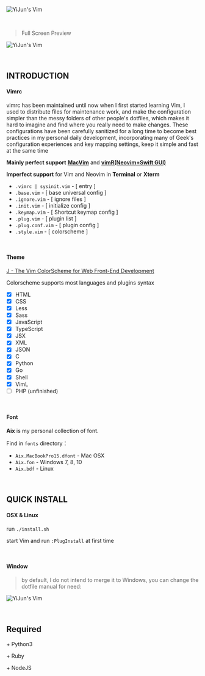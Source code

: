 
![YiJun's Vim](http://7j1zwt.com1.z0.glb.clouddn.com/%E5%B1%8F%E5%B9%95%E5%BF%AB%E7%85%A7%202017-11-08%20%E4%B8%8A%E5%8D%8812.15.59.png)

<br>

> Full Screen Preview

![YiJun's Vim](http://7j1zwt.com1.z0.glb.clouddn.com/%E5%B1%8F%E5%B9%95%E5%BF%AB%E7%85%A7%202017-11-05%20%E4%B8%8B%E5%8D%883.21.32.png)

<br>

## INTRODUCTION

#### Vimrc

vimrc has been maintained until now when I first started learning Vim, I used to distribute files for maintenance work, and make the configuration simpler than the messy folders of other people's dotfiles, which makes it hard to imagine and find where you really need to make changes. These configurations have been carefully sanitized for a long time to become best practices in my personal daily development, incorporating many of Geek's configuration experiences and key mapping settings, keep it simple and fast at the same time

**Mainly perfect support** [**MacVim**](https://github.com/macvim-dev/macvim) and [**vimR(Neovim+Swift GUI)**](https://github.com/qvacua/vimr)

**Imperfect support** for Vim and Neovim in **Terminal** or **Xterm**

* `.vimrc | sysinit.vim`  -  [ entry ]
* `.base.vim` - [ base universal config ] 
* `.ignore.vim` - [ ignore files ]
* `.init.vim` - [ initialize config ]
* `.keymap.vim` - [ Shortcut keymap config ]
* `.plug.vim` - [ plugin list ]
* `.plug.conf.vim` - [ plugin config ]
* `.style.vim` - [ colorscheme ]

<br>

#### Theme

[J - The Vim ColorScheme for Web Front-End Development](https://github.com/DemonCloud/J)

Colorscheme supports most languages and plugins syntax

- [x] HTML
- [x] CSS
- [x] Less
- [x] Sass
- [x] JavaScript
- [x] TypeScript
- [x] JSX
- [x] XML
- [x] JSON
- [x] C
- [x] Python
- [x] Go
- [x] Shell
- [x] VimL
- [ ] PHP (unfinished)

<br>

#### Font

**Aix** is my personal collection of font.

Find in `fonts` directory：

* `Aix.MacBookPro15.dfont`             - Mac OSX
* `Aix.fon`                                         - Windows 7, 8, 10
* `Aix.bdf`                                         - Linux

<br>

## QUICK INSTALL

#### OSX & Linux

run ``./install.sh``

start Vim and run ``:PlugInstall`` at first time

<br>

#### Window 

> by default, I do not intend to merge it to Windows, you can change the dotfile manual for need:

![YiJun's Vim](http://7j1zwt.com1.z0.glb.clouddn.com/2017-06-20_081950.png)

<br>

## Required

 \+ Python3

 \+ Ruby

 \+ NodeJS

<br>

